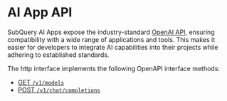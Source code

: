 # AI App API

SubQuery AI Apps expose the industry-standard [OpenAI API](https://platform.openai.com/docs/api-reference/), ensuring compatibility with a wide range of applications and tools. This makes it easier for developers to integrate AI capabilities into their projects while adhering to established standards.

The http interface implements the following OpenAPI interface methods:

- [GET `/v1/models`](https://platform.openai.com/docs/api-reference/models)
- [POST `/v1/chat/completions`](https://platform.openai.com/docs/api-reference/chat/create)
